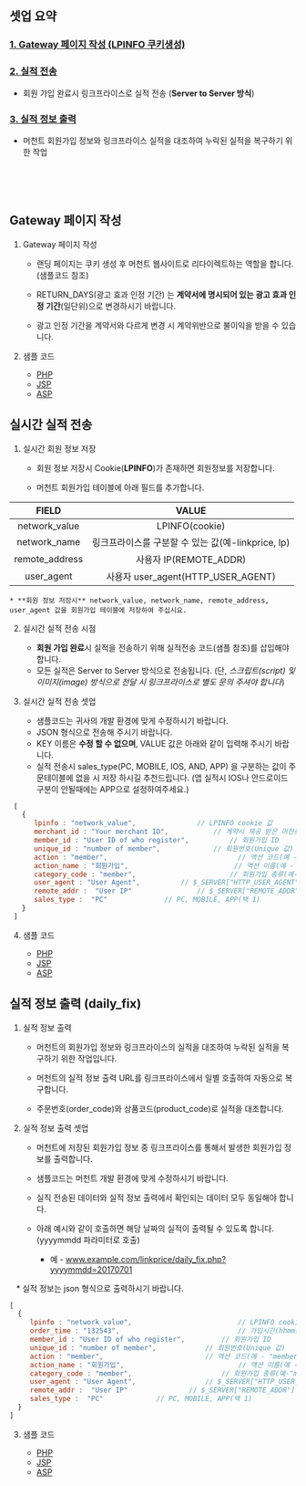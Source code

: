 ## 셋업 요약

### [1. Gateway 페이지 작성 (LPINFO 쿠키생성)](https://github.com/linkprice/MerchantSetup/tree/master/CPA#랜딩-페이지-작성)

### [2. 실적 전송](https://github.com/linkprice/MerchantSetup/tree/master/CPA#실시간-실적-전송)

* 회원 가입 완료시 링크프라이스로 실적 전송 (**Server to Server 방식**)

### [3. 실적 정보 출력](https://github.com/linkprice/MerchantSetup/tree/master/CPA#실적-정보-출력-daily_fix)

* 머천트 회원가입 정보와 링크프라이스 실적을 대조하여 누락된 실적을 복구하기 위한 작업


<br />
<br />
<br />

## Gateway 페이지 작성

1. Gateway 페이지 작성
    * 랜딩 페이지는 쿠키 생성 후 머천트 웹사이트로 리다이렉트하는 역할을 합니다. (샘플코드 참조) 
    
    * RETURN_DAYS(광고 효과 인정 기간) 는 **계약서에 명시되어 있는 광고 효과 인정 기간**(일단위)으로 변경하시기 바랍니다. 
    
    * 광고 인정 기간을 계약서와 다르게 변경 시 계약위반으로 불이익을 받을 수 있습니다.
   
2. 샘플 코드
   - [PHP](https://github.com/linkprice/MerchantSetup/blob/master/CPA/PHP/lpfront.php)
   - [JSP](https://github.com/linkprice/MerchantSetup/blob/master/CPA/JSP/lpfront.jsp)
   - [ASP](https://github.com/linkprice/MerchantSetup/blob/master/CPA/ASP/lpfront.asp)

## 실시간 실적 전송

1. 실시간 회원 정보 저장

    * 회원 정보 저장시 Cookie(**LPINFO**)가 존재하면 회원정보를 저장합니다.
    
    * 머천트 회원가입 테이블에 아래 필드를 추가합니다.

|     FIELD      |                VALUE                |
| :------------: | :---------------------------------: |
| network_value  |           LPINFO(cookie)            |
|  network_name  | 링크프라이스를 구분할 수 있는 값(예-linkprice, lp) |
| remote_address |         사용자 IP(REMOTE_ADDR)         |
|   user_agent   |   사용자 user_agent(HTTP_USER_AGENT)   |

    * **회원 정보 저장시** network_value, network_name, remote_address, user_agent 값을 회원가입 테이블에 저장하여 주십시요.

2. 실시간 실적 전송 시점

    * **회원 가입 완료**시 실적을 전송하기 위해 실적전송 코드(샘플 참조)를 삽입해야 합니다.
    * 모든 실적은 Server to Server 방식으로 전송됩니다. (단, *스크립트(script) 및 이미지(image) 방식으로 전달 시 링크프라이스로 별도 문의 주셔야 합니다*)

3. 실시간 실적 전송 셋업

    * 샘플코드는 귀사의 개발 환경에 맞게 수정하시기 바랍니다.
    * JSON 형식으로 전송해 주시기 바랍니다.
    * KEY 이름은 **수정 할 수 없으며**, VALUE 값은 아래와 같이 입력해 주시기 바랍니다.
    * 실적 전송시 sales_type(PC, MOBILE, IOS, AND, APP) 을 구분하는 값이 주문테이블에 없을 시 저장 하시길 추천드립니다. (앱 실적시 IOS나 안드로이드 구분이 안될때에는 APP으로 설정하여주세요.)

  ```javascript
   [
     {
        lpinfo : "network_value",				// LPINFO cookie 값
        merchant_id : "Your merchant ID",			// 계약시 제공 받은 머천트 아이디
        member_id : "User ID of who register",	        // 회원가입 ID
        unique_id : "number of member",		        // 회원번호(Unique 값)
        action : "member",                                // 액션 코드(예 - "member", "apply")
        action_name : "회원가입",                          // 액션 이름(예 - "회원가입", "신청서 작성")
        category_code : "member",		                // 회원가입 종류(예-"member","apply")
        user_agent : "User Agent",			// $_SERVER["HTTP_USER_AGENT"]
        remote_addr :  "User IP"				// $_SERVER["REMOTE_ADDR"]
        sales_type :  "PC"				// PC, MOBILE, APP(택 1)         
     }
   ]
  ```

4. 샘플 코드

   - [PHP](https://github.com/linkprice/MerchantSetup/blob/master/CPA/PHP/index.php)
   - [JSP](https://github.com/linkprice/MerchantSetup/blob/master/CPA/JSP/index.jsp)
   - [ASP](https://github.com/linkprice/MerchantSetup/blob/master/CPA/ASP/index.asp)

## 실적 정보 출력 (daily_fix)

1. 실적 정보 출력

    * 머천트의 회원가입 정보와 링크프라이스의 실적을 대조하여 누락된 실적을 복구하기 위한 작업입니다.
    
    * 머천트의 실적 정보 출력 URL를 링크프라이스에서 일별 호출하여 자동으로 복구합니다.
    
    * 주문번호(order_code)와 상품코드(product_code)로 실적을 대조합니다.

2. 실적 정보 출력 셋업

    * 머천트에 저장된 회원가입 정보 중 링크프라이스를 통해서 발생한 회원가입 정보를 출력합니다.
    
    * 샘플코드는 머천트 개발 환경에 맞게 수정하시기 바랍니다.
    
    * 실직 전송된 데이터와 실적 정보 출력에서 확인되는 데이터 모두 동일해야 합니다.
    
    * 아래 예시와 같이 호출하면 해당 날짜의 실적이 출력될 수 있도록 합니다.(yyyymmdd 파라미터로 호출)
      - 예 - www.example.com/linkprice/daily_fix.php?yyyymmdd=20170701
    
    * 실적 정보는 json 형식으로 출력하시기 바랍니다.

```javascript
[
  {
     lpinfo : "network_value",                          // LPINFO cookie 값
     order_time : "132543",                             // 가입시간(hhmmss)
     member_id : "User ID of who register",	        // 회원가입 ID
     unique_id : "number of member",			// 회원번호(Unique 값)
     action : "member",			                // 액션 코드(예 - "member", "apply")
     action_name : "회원가입",                            // 액션 이름(예 - "회원가입", "신청서 작성")
     category_code : "member",		                // 회원가입 종류(예-"member","apply")
     user_agent : "User Agent",			        // $_SERVER["HTTP_USER_AGENT"]
     remote_addr :  "User IP"				// $_SERVER["REMOTE_ADDR"]
     sales_type :  "PC"				// PC, MOBILE, APP(택 1)       
  }
]
```

3. 샘플 코드

   - [PHP](https://github.com/linkprice/MerchantSetup/blob/master/CPA/PHP/daily_fix.php)
   - [JSP](https://github.com/linkprice/MerchantSetup/blob/master/CPA/JSP/daily_fix.jsp)
   - [ASP](https://github.com/linkprice/MerchantSetup/blob/master/CPA/ASP/daily_fix.asp)
